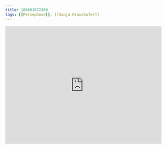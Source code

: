 ```yaml
---
title: 186603872360
tags: [[Persephone]], [[Sonja Kraushofer]]
---
```

<iframe allow="accelerometer; autoplay; clipboard-write; encrypted-media; gyroscope; picture-in-picture" allowfullscreen="" frameborder="0" height="375" id="youtube_iframe" src="https://www.youtube.com/embed/8vq5Yxy2ZYs?feature=oembed&amp;enablejsapi=1&amp;origin=https://safe.txmblr.com&amp;wmode=opaque" width="500"></iframe>